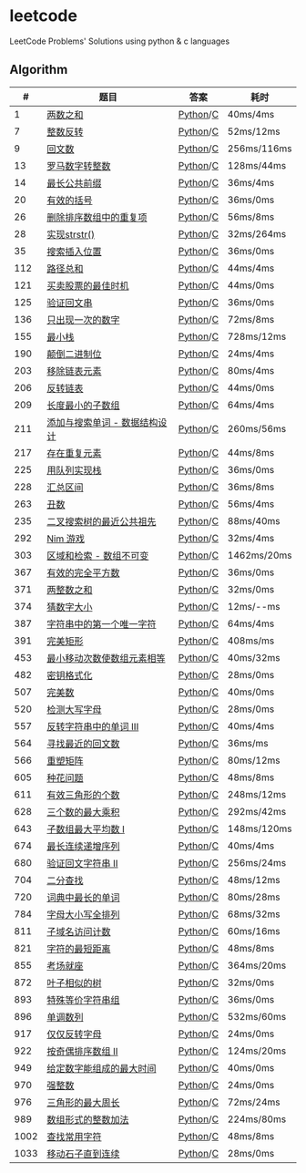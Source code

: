 <!--
 * @Author: hiseh
 * @Date: 2019-02-14 21:58:41
 * @LastEditors  : Hiseh
 * @LastEditTime : 2019-12-31 14:03:52
 * @Description: 刷题
 -->
# leetcode
LeetCode Problems' Solutions using python &amp; c languages

## Algorithm
|#|题目|答案|耗时|
|--------|--------|--------|-------|
|1|[两数之和](https://leetcode-cn.com/problems/two-sum)|[Python](./algorithms/1_two_sum.md#Python)/[C](./algorithms/1_two_sum.md#C)|40ms/4ms|
|7|[整数反转](https://leetcode-cn.com/problems/reverse-integer)|[Python](./algorithms/7_reverse_integer.md#Python)/[C](./algorithms/7_reverse_integer.md#C)|52ms/12ms|
|9|[回文数](https://leetcode-cn.com/problems/palindrome-number/)|[Python](./algorithms/9_palindrome_number.md#Python)/[C](./algorithms/9_palindrome_number.md#C)|256ms/116ms|
|13|[罗马数字转整数](https://leetcode-cn.com/problems/roman-to-integer/)|[Python](./algorithms/13_roman_to_integer.md#Python)/[C](./algorithms/13_roman_to_integer.md#C)|128ms/44ms|
|14|[最长公共前缀](https://leetcode-cn.com/problems/longest-common-prefix)|[Python](./algorithms/14_Longest_Common_Prefix.md#Python)/[C](./algorithms/14_Longest_Common_Prefix.md#C)|36ms/4ms|
|20|[有效的括号](https://leetcode-cn.com/problems/valid-parentheses/)|[Python](./algorithms/20_valid_parentheses.md#Python)/[C](./algorithms/20_valid_parentheses.md#C)|36ms/0ms|
|26|[删除排序数组中的重复项](https://leetcode-cn.com/problems/remove-duplicates-from-sorted-array/)|[Python](./algorithms/26_remove_duplicates_from_sorted_array.md#Python)/[C](./algorithms/26_remove_duplicates_from_sorted_array.md#C)|56ms/8ms|
|28|[实现strstr()](https://leetcode-cn.com/problems/implement-strstr/)|[Python](./algorithms/28_implement_strstr.md#Python)/[C](./algorithms/28_implement_strstr.md#C)|32ms/264ms|
|35|[搜索插入位置](https://leetcode-cn.com/problems/search-insert-position/)|[Python](./algorithms/35_search_insert_position.md#Python)/[C](./algorithms/35_search_insert_position.md#C)|36ms/0ms|
|112|[路径总和](https://leetcode-cn.com/problems/path-sum/)|[Python](./algorithms/112_path_sum.md#Python)/[C](./algorithms/112_path_sum.md#C)|44ms/4ms|
|121|[买卖股票的最佳时机](https://leetcode-cn.com/problems/best-time-to-buy-and-sell-stock/)|[Python](./algorithms/121_best_time_to_buy_and_sell_stock.md#Python)/[C](./algorithms/121_best_time_to_buy_and_sell_stock.md#C)|44ms/0ms|
|125|[验证回文串](https://leetcode-cn.com/problems/valid-palindrome/)|[Python](./algorithms/125_valid_palindrome.md#Python)/[C](./algorithms/125_valid_palindrome.md#C)|36ms/0ms|
|136|[只出现一次的数字](https://leetcode-cn.com/problems/single-number/)|[Python](./algorithms/136_single_number.md#Python)/[C](./algorithms/136_single_number.md#C)|72ms/8ms|
|155|[最小栈](https://leetcode-cn.com/problems/min-stack/)|[Python](./algorithms/155_min_stack.md#Python)/[C](./algorithms/155_min_stack.md#C)|728ms/12ms|
|190|[颠倒二进制位](https://leetcode-cn.com/problems/reverse-bits)|[Python](./algorithms/190_reverse_bits.md#Python)/[C](./algorithms/190_reverse_bits.md#C)|24ms/4ms|
|203|[移除链表元素](https://leetcode-cn.com/problems/remove-linked-list-elements/)|[Python](./algorithms/203_remove_linked_list_elements.md#Python)/[C](./algorithms/203_remove_linked_list_elements.md#C)|80ms/4ms|
|206|[反转链表](https://leetcode-cn.com/problems/reverse-linked-list/)|[Python](./algorithms/206_reverse_linked_list.md#Python)/[C](./algorithms/206_reverse_linked_list.md#C)|44ms/0ms|
|209|[长度最小的子数组](https://leetcode-cn.com/problems/minimum-size-subarray-sum/)|[Python](./algorithms/209_minimum_size_subarray_sum.md#Python)/[C](./algorithms/209_minimum_size_subarray_sum.md#C)|64ms/4ms|
|211|[添加与搜索单词 - 数据结构设计](https://leetcode-cn.com/problems/add-and-search-word-data-structure-design/)|[Python](./algorithms/211_add_and_search_word.md#Python)/[C](./algorithms/211_add_and_search_word.md#C)|260ms/56ms|
|217|[存在重复元素](https://leetcode-cn.com/problems/contains-duplicate/)|[Python](./algorithms/217_contains_duplicate.md#Python)/[C](./algorithms/217_contains_duplicate.md#C)|44ms/8ms|
|225|[用队列实现栈](https://leetcode-cn.com/problems/implement-stack-using-queues/)|[Python](./algorithms/225_implement_stack_using_queues.md#Python)/[C](./algorithms/225_implement_stack_using_queues.md#C)|36ms/0ms|
|228|[汇总区间](https://leetcode-cn.com/problems/summary-ranges/)|[Python](./algorithms/228_Summary_Ranges.md#Python)/[C](./algorithms/228_Summary_Ranges.md#C)|36ms/8ms|
|263|[丑数](https://leetcode-cn.com/problems/ugly-number/)|[Python](./algorithms/263_Ugly_Number.md#Python)/[C](./algorithms/263_Ugly_Number.md#C)|56ms/4ms|
|235|[二叉搜索树的最近公共祖先](https://leetcode-cn.com/problems/lowest-common-ancestor-of-a-binary-search-tree/)|[Python](./algorithms/235_lowest_common_ancestor_of_a_binary_search_tree.md#Python)/[C](./algorithms/235_lowest_common_ancestor_of_a_binary_search_tree.md#C)|88ms/40ms|
|292|[Nim 游戏](https://leetcode-cn.com/problems/nim-game/)|[Python](./algorithms/292_nim_game.md#Python)/[C](./algorithms/292_nim_game.md#C)|32ms/4ms|
|303|[区域和检索 - 数组不可变](https://leetcode-cn.com/problems/range-sum-query-immutable/)|[Python](./algorithms/303_range_sum_query-immutable.md#Python)/[C](./algorithms/303_range_sum_query-immutable.md#C)|1462ms/20ms|
|367|[有效的完全平方数](https://leetcode-cn.com/problems/valid-perfect-square/)|[Python](./algorithms/367_valid_perfect_square.md#Python)/[C](./algorithms/367_valid_perfect_square.md#C)|36ms/0ms|
|371|[两整数之和](https://leetcode-cn.com/problems/sum-of-two-integers/)|[Python](./algorithms/371_sum_of_two_integers.md#Python)/[C](./algorithms/371_sum_of_two_integers.md#C)|32ms/0ms|
|374|[猜数字大小](https://leetcode-cn.com/problems/guess-number-higher-or-lower/)|[Python](./algorithms/374_guess_number_higher_or_lower.md#Python)/[C](./algorithms/374_guess_number_higher_or_lower.md#C)|12ms/--ms|
|387|[字符串中的第一个唯一字符](https://leetcode-cn.com/problems/first-unique-character-in-a-string/)|[Python](./algorithms/387_first_unique_character_in_a_string.md#Python)/[C](./algorithms/387_first_unique_character_in_a_string.md#C)|64ms/4ms|
|391|[完美矩形](https://leetcode-cn.com/problems/perfect-rectangle/)|[Python](./algorithms/391_perfect_rectangle.md#Python)/[C](./algorithms/391_perfect_rectangle.md#C)|408ms/ms|
|453|[最小移动次数使数组元素相等](https://leetcode-cn.com/problems/minimum-moves-to-equal-array-elements/)|[Python](./algorithms/453_minimum_moves_to_equal_array_elements.md#Python)/[C](./algorithms/453_minimum_moves_to_equal_array_elements.md#C)|40ms/32ms|
|482|[密钥格式化](https://leetcode-cn.com/problems/license-key-formatting/)|[Python](./algorithms/482_license_key_formatting.md#Python)/[C](./algorithms/482_license_key_formatting.md#C)|28ms/0ms|
|507|[完美数](https://leetcode-cn.com/problems/perfect-number/)|[Python](./algorithms/507_perfect_number.md#Python)/[C](./algorithms/507_perfect_number.md#C)|40ms/0ms|
|520|[检测大写字母](https://leetcode-cn.com/problems/detect-capital/)|[Python](./algorithms/520_detect_capital.md#Python)/[C](./algorithms/520_detect_capital.md#C)|28ms/0ms|
|557|[反转字符串中的单词 III](https://leetcode-cn.com/problems/reverse-words-in-a-string-iii/)|[Python](./algorithms/557_reverse_words_in_a_string_iii.md#Python)/[C](./algorithms/557_reverse_words_in_a_string_iii.md#C)|40ms/4ms|
|564|[寻找最近的回文数](https://leetcode-cn.com/problems/find-the-closest-palindrome/)|[Python](./algorithms/564_find_the_closest_palindrome.md#Python)/[C](./algorithms/564_find_the_closest_palindrome.md#C)|36ms/ms|
|566|[重塑矩阵](https://leetcode-cn.com/problems/reshape-the-matrix/)|[Python](./algorithms/566_reshape_the_matrix.md#Python)/[C](./algorithms/566_reshape_the_matrix.md#C)|80ms/12ms|
|605|[种花问题](https://leetcode-cn.com/problems/can-place-flowers/)|[Python](./algorithms/605_can_place_flowers.md#Python)/[C](./algorithms/605_can_place_flowers.md#C)|48ms/8ms|
|611|[有效三角形的个数](https://leetcode-cn.com/problems/valid-triangle-number/)|[Python](./algorithms/611_valid_triangle_number.md#Python)/[C](./algorithms/611_valid_triangle_number.md#C)|248ms/12ms|
|628|[三个数的最大乘积](https://leetcode-cn.com/problems/maximum-product-of-three-numbers/)|[Python](./algorithms/628_maximum_product_of_three_numbers.md#Python)/[C](./algorithms/628_maximum_product_of_three_numbers.md#C)|292ms/42ms|
|643|[子数组最大平均数 I](https://leetcode-cn.com/problems/maximum-average-subarray-i/)|[Python](./algorithms/643_maximum_average_subarray_i.md#Python)/[C](./algorithms/643_maximum_average_subarray_i.md#C)|148ms/120ms|
|674|[最长连续递增序列](https://leetcode-cn.com/problems/longest-continuous-increasing-subsequence/)|[Python](./algorithms/674_Longest_Continuous_Increasing_Subsequence.md#Python)/[C](./algorithms/674_Longest_Continuous_Increasing_Subsequence.md#C)|40ms/4ms|
|680|[验证回文字符串 Ⅱ](https://leetcode-cn.com/problems/valid-palindrome-ii/)|[Python](./algorithms/680_valid_palindrome_ii.md#Python)/[C](./algorithms/680_valid_palindrome_ii.md#C)|256ms/24ms|
|704|[二分查找](https://leetcode-cn.com/problems/binary-search)|[Python](./algorithms/704_binary_search.md#Python)/[C](./algorithms/704_binary_search.md#C)|48ms/12ms|
|720|[词典中最长的单词](https://leetcode-cn.com/problems/longest-word-in-dictionary/)|[Python](./algorithms/720_longest_word_in_dictionary.md#Python)/[C](./algorithms/720_longest_word_in_dictionary.md#C)|80ms/28ms|
|784|[字母大小写全排列](https://leetcode-cn.com/problems/letter-case-permutation/)|[Python](./algorithms/784_letter_case_permutation.md#Python)/[C](./algorithms/784_letter_case_permutation.md#C)|68ms/32ms|
|811|[子域名访问计数](https://leetcode-cn.com/problems/subdomain-visit-count/)|[Python](./algorithms/811_subdomain_visit_count.md#Python)/[C](./algorithms/811_subdomain_visit_count.md#C)|60ms/16ms|
|821|[字符的最短距离](https://leetcode-cn.com/problems/shortest-distance-to-a-character/)|[Python](./algorithms/821_shortest_distance_to_a_character.md#Python)/[C](./algorithms/821_shortest_distance_to_a_character.md#C)|48ms/8ms|
|855|[考场就座](https://leetcode-cn.com/problems/exam-room/)|[Python](./algorithms/855_exam_room.md#Python)/[C](./algorithms/855_exam_room.md#C)|364ms/20ms|
|872|[叶子相似的树](https://leetcode-cn.com/problems/leaf-similar-trees/)|[Python](./algorithms/872_leaf-similar_trees.md#Python)/[C](./algorithms/872_leaf-similar_trees.md#C)|32ms/0ms|
|893|[特殊等价字符串组](https://leetcode-cn.com/problems/groups-of-special-equivalent-strings/)|[Python](./algorithms/893_groups_of_special-equivalent_strings.md#Python)/[C](./algorithms/893_groups_of_special-equivalent_strings.md#C)|36ms/0ms|
|896|[单调数列](https://leetcode-cn.com/problems/monotonic-array/)|[Python](./algorithms/896_monotonic_array.md#Python)/[C](./algorithms/896_monotonic_array.md#C)|532ms/60ms|
|917|[仅仅反转字母](https://leetcode-cn.com/problems/reverse-only-letters/)|[Python](./algorithms/917_reverse_only_letters.md#Python)/[C](./algorithms/917_reverse_only_letters.md#C)|24ms/0ms|
|922|[按奇偶排序数组 II](https://leetcode-cn.com/problems/sort-array-by-parity-ii/)|[Python](./algorithms/922_sort_array_by_parity_ii.md#Python)/[C](./algorithms/922_sort_array_by_parity_ii.md#C)|124ms/20ms|
|949|[给定数字能组成的最大时间](https://leetcode-cn.com/problems/largest-time-for-given-digits/)|[Python](./algorithms/949_largest_time_for_given_digits.md#Python)/[C](./algorithms/949_largest_time_for_given_digits.md#C)|40ms/0ms|
|970|[强整数](https://leetcode-cn.com/problems/powerful-integers/)|[Python](./algorithms/970_powerful_integers.md#Python)/[C](./algorithms/970_powerful_integers.md#C)|24ms/0ms|
|976|[三角形的最大周长](https://leetcode-cn.com/problems/largest-perimeter-triangle/)|[Python](./algorithms/976_largest_perimeter_triangle.md#Python)/[C](./algorithms/976_largest_perimeter_triangle.md#C)|72ms/24ms|
|989|[数组形式的整数加法](https://leetcode-cn.com/problems/add-to-array-form-of-integer/)|[Python](./algorithms/989_add_to_array_form_of_integer.md#Python)/[C](./algorithms/989_add_to_array_form_of_integer.md#C)|224ms/80ms|
|1002|[查找常用字符](https://leetcode-cn.com/problems/find-common-characters/submissions/)|[Python](./algorithms/1002_find_common_characters.md#Python)/[C](./algorithms/1002_find_common_characters.md#C)|48ms/8ms|
|1033|[移动石子直到连续](https://leetcode-cn.com/problems/moving-stones-until-consecutive/)|[Python](./algorithms/1033_moving_stones_until_consecutive.md#Python)/[C](./algorithms/1033_moving_stones_until_consecutive.md#C)|28ms/0ms|